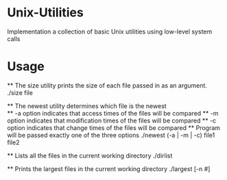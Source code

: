 # Unix-Utilities
Implementation a collection of basic Unix utilities using low-level system calls

# Usage

** The size utility prints the size of each file passed in as an argument.
./size file

** The newest utility determines which file is the newest <br/>
** -a option indicates that access times of the files will be compared
** -m option indicates that modification times of the files will be compared
** -c option indicates that change times of the files will be compared
** Program will be passed exactly one of the three options
./newest (-a | -m | -c) file1 file2


** Lists all the files in the current working directory
./dirlist


** Prints the largest files in the current working directory
./largest [-n #]

